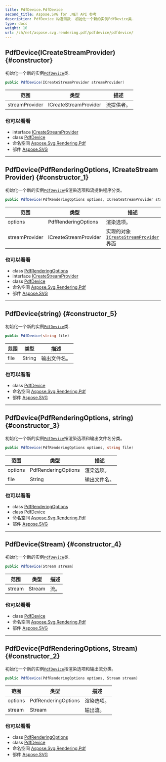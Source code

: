 ```yaml
---
title: PdfDevice.PdfDevice
second_title: Aspose.SVG for .NET API 参考
description: PdfDevice 构造函数. 初始化一个新的实例PdfDevice类.
type: docs
weight: 10
url: /zh/net/aspose.svg.rendering.pdf/pdfdevice/pdfdevice/
---
```

## PdfDevice(ICreateStreamProvider) {#constructor}

初始化一个新的实例[`PdfDevice`](../)类.

```csharp
public PdfDevice(ICreateStreamProvider streamProvider)
```

| 范围 | 类型 | 描述 |
| --- | --- | --- |
| streamProvider | ICreateStreamProvider | 流提供者。 |

### 也可以看看

* interface [ICreateStreamProvider](../../../aspose.svg.io/icreatestreamprovider/)
* class [PdfDevice](../)
* 命名空间 [Aspose.Svg.Rendering.Pdf](../../pdfdevice/)
* 部件 [Aspose.SVG](../../../)

---

## PdfDevice(PdfRenderingOptions, ICreateStreamProvider) {#constructor_1}

初始化一个新的实例[`PdfDevice`](../)按渲染选项和流提供程序分类。

```csharp
public PdfDevice(PdfRenderingOptions options, ICreateStreamProvider streamProvider)
```

| 范围 | 类型 | 描述 |
| --- | --- | --- |
| options | PdfRenderingOptions | 渲染选项。 |
| streamProvider | ICreateStreamProvider | 实现的对象[`ICreateStreamProvider`](../../../aspose.svg.io/icreatestreamprovider/)界面 |

### 也可以看看

* class [PdfRenderingOptions](../../pdfrenderingoptions/)
* interface [ICreateStreamProvider](../../../aspose.svg.io/icreatestreamprovider/)
* class [PdfDevice](../)
* 命名空间 [Aspose.Svg.Rendering.Pdf](../../pdfdevice/)
* 部件 [Aspose.SVG](../../../)

---

## PdfDevice(string) {#constructor_5}

初始化一个新的实例[`PdfDevice`](../)类.

```csharp
public PdfDevice(string file)
```

| 范围 | 类型 | 描述 |
| --- | --- | --- |
| file | String | 输出文件名。 |

### 也可以看看

* class [PdfDevice](../)
* 命名空间 [Aspose.Svg.Rendering.Pdf](../../pdfdevice/)
* 部件 [Aspose.SVG](../../../)

---

## PdfDevice(PdfRenderingOptions, string) {#constructor_3}

初始化一个新的实例[`PdfDevice`](../)按渲染选项和输出文件名分类。

```csharp
public PdfDevice(PdfRenderingOptions options, string file)
```

| 范围 | 类型 | 描述 |
| --- | --- | --- |
| options | PdfRenderingOptions | 渲染选项。 |
| file | String | 输出文件名。 |

### 也可以看看

* class [PdfRenderingOptions](../../pdfrenderingoptions/)
* class [PdfDevice](../)
* 命名空间 [Aspose.Svg.Rendering.Pdf](../../pdfdevice/)
* 部件 [Aspose.SVG](../../../)

---

## PdfDevice(Stream) {#constructor_4}

初始化一个新的实例[`PdfDevice`](../)类.

```csharp
public PdfDevice(Stream stream)
```

| 范围 | 类型 | 描述 |
| --- | --- | --- |
| stream | Stream | 流。 |

### 也可以看看

* class [PdfDevice](../)
* 命名空间 [Aspose.Svg.Rendering.Pdf](../../pdfdevice/)
* 部件 [Aspose.SVG](../../../)

---

## PdfDevice(PdfRenderingOptions, Stream) {#constructor_2}

初始化一个新的实例[`PdfDevice`](../)按渲染选项和输出流分类。

```csharp
public PdfDevice(PdfRenderingOptions options, Stream stream)
```

| 范围 | 类型 | 描述 |
| --- | --- | --- |
| options | PdfRenderingOptions | 渲染选项。 |
| stream | Stream | 输出流。 |

### 也可以看看

* class [PdfRenderingOptions](../../pdfrenderingoptions/)
* class [PdfDevice](../)
* 命名空间 [Aspose.Svg.Rendering.Pdf](../../pdfdevice/)
* 部件 [Aspose.SVG](../../../)



